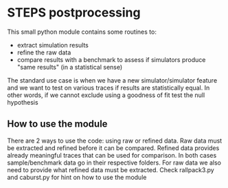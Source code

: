 # STEPS postprocessing

This small python module contains some routines to:

- extract simulation results
- refine the raw data
- compare results with a benchmark to assess if simulators produce "same results" (in a statistical sense)

The standard use case is when we have a new simulator/simulator feature and we want to test on various traces if 
results are statistically equal. In other words, if we cannot exclude using a goodness of fit test the null hypothesis

## How to use the module

There are 2 ways to use the code: using raw or refined data. Raw data must be extracted and refined before it can be 
compared. Refined data provides already meaningful traces that can be used for comparison. In both cases 
sample/benchmark data go in their respective folders. For raw data we also need to provide what refined data must be 
extracted. Check rallpack3.py and caburst.py for hint on how to use the module

  


